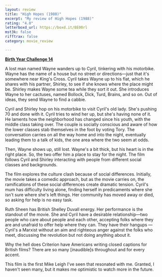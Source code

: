 ```yaml
---
layout: review
title: "High Hopes (1988)"
excerpt: "My review of High Hopes (1988)"
rating: "4.0"
letterboxd_url: https://boxd.it/8E00rl
mst3k: false
rifftrax: false
category: movie_review

---
```


<b><a href="https://boxd.it/sWI7Y">Birth Year Challenge 14</a></b>

A lost man named Wayne wanders up to Cyril, tinkering with his motorbike. Wayne has the name of a house but no street or directions—just that it's somewhere near King's Cross. Cyril takes Wayne up to his flat, which he shares with his partner, Shirley, to see if she knows where the place might be. Shirley makes Wayne some tea while they sort it out. She introduces Wayne to her cactuses, named Bollock, Dick, Turd, Brains, and so on. Out of ideas, they send Wayne to find a cabbie.

Cyril and Shirley hop on his motorbike to visit Cyril's old lady. She's pushing 70 and done with it. Cyril tries to wind her up, but she's having none of it. He laments how the neighborhood has changed since his youth, with the middle class taking over. The couple is socially conscious and aware of how the lower classes stab themselves in the foot by voting Tory. The conversation carries on all the way home and into the night, eventually leading them to a talk of kids, the one area where the two seem at odds.

Then, Wayne shows up, still lost. Wayne's a bit thick, but his heart is in the right place. So, the two offer him a place to stay for the night. The film follows Cyril and Shirley interacting with people from different social classes and backgrounds.

The film explores the culture clash because of social differences. Initially, the movie takes a comedic approach, but as the movie carries on, the ramifications of these social differences create dramatic tension. Cyril's mum has difficulty living alone, finding herself in predicaments where she isn't sure where she's left things. Her community has moved away or died, so asking for help is no easy task.

Ruth Sheen has British Shelley Duvall energy. Her performance is the standout of the movie. She and Cyril have a desirable relationship—two people who care about people and each other, accepting folks where they are and unafraid to offer help where they can. They have their hangups — Cyril's a Marxist without an aim and righteous anger against the folks who meet, discussing the revolution but not doing anything about it.

Why the hell does Criterion have Americans writing closed captions for British films? There are so many [inaudible]s throughout and for every accent.

This film is the first Mike Leigh I've seen that resonated with me. Granted, I haven't seen many, but it makes me optimistic to watch more in the future.